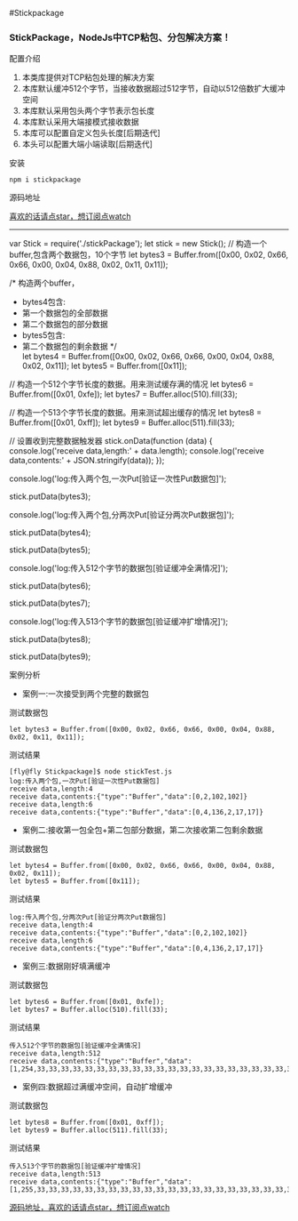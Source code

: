 #Stickpackage


###  StickPackage，NodeJs中TCP粘包、分包解决方案！

配置介绍

1. 本类库提供对TCP粘包处理的解决方案
2. 本库默认缓冲512个字节，当接收数据超过512字节，自动以512倍数扩大缓冲空间
3. 本库默认采用包头两个字节表示包长度
4. 本库默认采用大端接模式接收数据
5. 本库可以配置自定义包头长度[后期迭代]
6. 本头可以配置大端小端读取[后期迭代]

安装
```
npm i stickpackage
```

源码地址

[喜欢的话请点star，想订阅点watch](https://github.com/lvgithub/stickPackage.git)

---

var Stick = require('./stickPackage');
let stick = new Stick();
//  构造一个buffer,包含两个数据包，10个字节
let bytes3 = Buffer.from([0x00, 0x02, 0x66, 0x66, 0x00, 0x04, 0x88, 0x02, 0x11, 0x11]);

/*  构造两个buffer，
*   bytes4包含:
*  	第一个数据包的全部数据
* 	第二个数据包的部分数据
*   bytes5包含:
*  	第二个数据包的剩余数据
*/  	
let bytes4 = Buffer.from([0x00, 0x02, 0x66, 0x66, 0x00, 0x04, 0x88, 0x02, 0x11]);
let bytes5 = Buffer.from([0x11]);

// 构造一个512个字节长度的数据。用来测试缓存满的情况
let bytes6 = Buffer.from([0x01, 0xfe]);
let bytes7 = Buffer.alloc(510).fill(33);

// 构造一个513个字节长度的数据。用来测试超出缓存的情况
let bytes8 = Buffer.from([0x01, 0xff]);
let bytes9 = Buffer.alloc(511).fill(33);

// 设置收到完整数据触发器
stick.onData(function (data) {
    console.log('receive data,length:' + data.length);
    console.log('receive data,contents:' + JSON.stringify(data));
});

console.log('log:传入两个包,一次Put[验证一次性Put数据包]');

stick.putData(bytes3);

console.log('log:传入两个包,分两次Put[验证分两次Put数据包]');

stick.putData(bytes4);

stick.putData(bytes5);

console.log('log:传入512个字节的数据包[验证缓冲全满情况]');

stick.putData(bytes6);

stick.putData(bytes7);

console.log('log:传入513个字节的数据包[验证缓冲扩增情况]');

stick.putData(bytes8);

stick.putData(bytes9);

案例分析
* 案例一:一次接受到两个完整的数据包

测试数据包
```
let bytes3 = Buffer.from([0x00, 0x02, 0x66, 0x66, 0x00, 0x04, 0x88, 0x02, 0x11, 0x11]);
```
测试结果
```
[fly@fly Stickpackage]$ node stickTest.js 
log:传入两个包,一次Put[验证一次性Put数据包]
receive data,length:4
receive data,contents:{"type":"Buffer","data":[0,2,102,102]}
receive data,length:6
receive data,contents:{"type":"Buffer","data":[0,4,136,2,17,17]}
```
* 案例二:接收第一包全包+第二包部分数据，第二次接收第二包剩余数据


测试数据包
```
let bytes4 = Buffer.from([0x00, 0x02, 0x66, 0x66, 0x00, 0x04, 0x88, 0x02, 0x11]);
let bytes5 = Buffer.from([0x11]);

```
测试结果
```
log:传入两个包,分两次Put[验证分两次Put数据包]
receive data,length:4
receive data,contents:{"type":"Buffer","data":[0,2,102,102]}
receive data,length:6
receive data,contents:{"type":"Buffer","data":[0,4,136,2,17,17]}
```
* 案例三:数据刚好填满缓冲

测试数据包
```
let bytes6 = Buffer.from([0x01, 0xfe]);
let bytes7 = Buffer.alloc(510).fill(33);
```
测试结果
```
传入512个字节的数据包[验证缓冲全满情况]
receive data,length:512
receive data,contents:{"type":"Buffer","data":[1,254,33,33,33,33,33,33,33,33,33,33,33,33,33,33,33,33,33,33,33,33,33,33,33,33,33,33,33,33,33,33,33,33,33,33,33,33,33,33,33,33,33,33,33,33,33,33,33,33,33,33,33,33,33,33,33,33,33,33,33,33,33,33,33,33,33,33,33,33,33,33,33,33,33,33,33,33,33,33,33,33,33,33,33,33,33,33,33,33,33,33,33,33,33,33,33,33,33,33,33,33,33,33,33,33,33,33,33,33,33,33,33,33,33,33,33,33,33,33,33,33,33,33,33,33,33,33,33,33,33,33,33,33,33,33,33,33,33,33,33,33,33,33,33,33,33,33,33,33,33,33,33,33,33,33,33,33,33,33,33,33,33,33,33,33,33,33,33,33,33,33,33,33,33,33,33,33,33,33,33,33,33,33,33,33,33,33,33,33,33,33,33,33,33,33,33,33,33,33,33,33,33,33,33,33,33,33,33,33,33,33,33,33,33,33,33,33,33,33,33,33,33,33,33,33,33,33,33,33,33,33,33,33,33,33,33,33,33,33,33,33,33,33,33,33,33,33,33,33,33,33,33,33,33,33,33,33,33,33,33,33,33,33,33,33,33,33,33,33,33,33,33,33,33,33,33,33,33,33,33,33,33,33,33,33,33,33,33,33,33,33,33,33,33,33,33,33,33,33,33,33,33,33,33,33,33,33,33,33,33,33,33,33,33,33,33,33,33,33,33,33,33,33,33,33,33,33,33,33,33,33,33,33,33,33,33,33,33,33,33,33,33,33,33,33,33,33,33,33,33,33,33,33,33,33,33,33,33,33,33,33,33,33,33,33,33,33,33,33,33,33,33,33,33,33,33,33,33,33,33,33,33,33,33,33,33,33,33,33,33,33,33,33,33,33,33,33,33,33,33,33,33,33,33,33,33,33,33,33,33,33,33,33,33,33,33,33,33,33,33,33,33,33,33,33,33,33,33,33,33,33,33,33,33,33,33,33,33,33,33,33,33,33,33,33,33,33,33,33,33,33,33,33,33,33,33,33,33,33,33,33,33,33,33,33,33,33,33,33,33,33,33,33,33,33,33,33,33,33,33,33,33,33,33,33,33,33,33,33,33,33,33,33,33,33,33,33,33,33,33,33,33,33,33,33,33,33,33,33,33,33]}
```

* 案例四:数据超过满缓冲空间，自动扩增缓冲

测试数据包
```
let bytes8 = Buffer.from([0x01, 0xff]);
let bytes9 = Buffer.alloc(511).fill(33);
```

测试结果
```
传入513个字节的数据包[验证缓冲扩增情况]
receive data,length:513
receive data,contents:{"type":"Buffer","data":[1,255,33,33,33,33,33,33,33,33,33,33,33,33,33,33,33,33,33,33,33,33,33,33,33,33,33,33,33,33,33,33,33,33,33,33,33,33,33,33,33,33,33,33,33,33,33,33,33,33,33,33,33,33,33,33,33,33,33,33,33,33,33,33,33,33,33,33,33,33,33,33,33,33,33,33,33,33,33,33,33,33,33,33,33,33,33,33,33,33,33,33,33,33,33,33,33,33,33,33,33,33,33,33,33,33,33,33,33,33,33,33,33,33,33,33,33,33,33,33,33,33,33,33,33,33,33,33,33,33,33,33,33,33,33,33,33,33,33,33,33,33,33,33,33,33,33,33,33,33,33,33,33,33,33,33,33,33,33,33,33,33,33,33,33,33,33,33,33,33,33,33,33,33,33,33,33,33,33,33,33,33,33,33,33,33,33,33,33,33,33,33,33,33,33,33,33,33,33,33,33,33,33,33,33,33,33,33,33,33,33,33,33,33,33,33,33,33,33,33,33,33,33,33,33,33,33,33,33,33,33,33,33,33,33,33,33,33,33,33,33,33,33,33,33,33,33,33,33,33,33,33,33,33,33,33,33,33,33,33,33,33,33,33,33,33,33,33,33,33,33,33,33,33,33,33,33,33,33,33,33,33,33,33,33,33,33,33,33,33,33,33,33,33,33,33,33,33,33,33,33,33,33,33,33,33,33,33,33,33,33,33,33,33,33,33,33,33,33,33,33,33,33,33,33,33,33,33,33,33,33,33,33,33,33,33,33,33,33,33,33,33,33,33,33,33,33,33,33,33,33,33,33,33,33,33,33,33,33,33,33,33,33,33,33,33,33,33,33,33,33,33,33,33,33,33,33,33,33,33,33,33,33,33,33,33,33,33,33,33,33,33,33,33,33,33,33,33,33,33,33,33,33,33,33,33,33,33,33,33,33,33,33,33,33,33,33,33,33,33,33,33,33,33,33,33,33,33,33,33,33,33,33,33,33,33,33,33,33,33,33,33,33,33,33,33,33,33,33,33,33,33,33,33,33,33,33,33,33,33,33,33,33,33,33,33,33,33,33,33,33,33,33,33,33,33,33,33,33,33,33,33,33,33,33,33,33,33,33,33,33,33,33,33,33,33,33,33,33,33,33,33,33,33,33,33,33,33,33,33,33,33,33]}
```


[源码地址，喜欢的话请点star，想订阅点watch](https://github.com/lvgithub/stickPackage.git)
